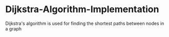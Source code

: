 # Dijkstra-Algorithm-Implementation
Dijkstra's algorithm is used for finding the shortest paths between nodes in a graph
